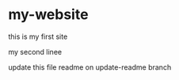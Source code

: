 # my-website

this is my first site

my second linee

update this file readme on update-readme branch
